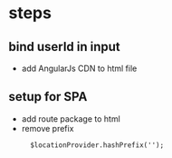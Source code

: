 # steps

## bind userId in input

- add AngularJs CDN to html file

## setup for SPA

- add route package to html
- remove prefix
  ```
    $locationProvider.hashPrefix('');
  ```
